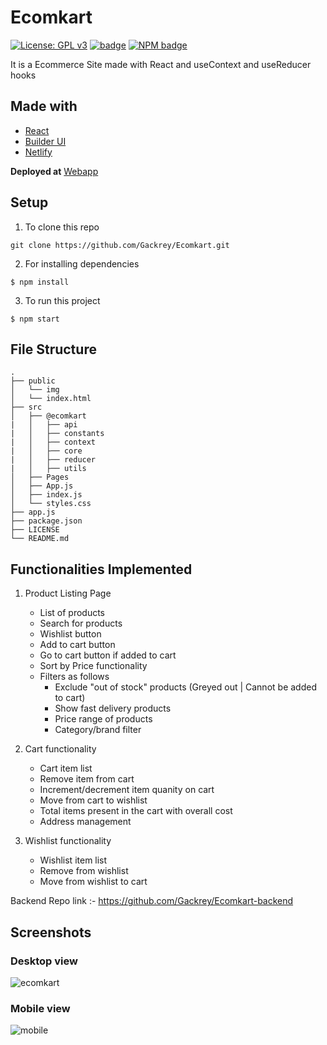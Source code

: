 # Ecomkart
[![License: GPL v3](https://img.shields.io/badge/License-GPLv3-blue.svg)](https://www.gnu.org/licenses/gpl-3.0)
[![badge](https://david-dm.org/tterb/Hyde/status.svg)]()
[![NPM badge](https://badge.fury.io/js/badge-list.svg)](https://www.npmjs.com/package/badge-list)

It is a Ecommerce Site made with React and useContext and useReducer hooks
## Made with
* [React](https://reactjs.org/)
* [Builder UI](https://builder-ui.netlify.app)
* [Netlify](https://www.netlify.com/)

**Deployed at** [Webapp](https://ecomkart.netlify.app/)

## Setup
1) To clone this repo
```
git clone https://github.com/Gackrey/Ecomkart.git
```
2) For installing dependencies
```
$ npm install
```
3) To run this project
```
$ npm start
```

## File Structure
```
.              
├── public                
│   └── img              
│   └── index.html              
├── src
│   ├── @ecomkart
|   │   ├── api
|   │   ├── constants 
|   │   ├── context
|   │   ├── core
|   │   ├── reducer
|   │   ├── utils
│   ├── Pages
│   ├── App.js  
│   ├── index.js  
│   └── styles.css
├── app.js                                     
├── package.json     
├── LICENSE
└── README.md
```

## Functionalities Implemented
1. Product Listing Page

   * List of products
   * Search for products
   * Wishlist button
   * Add to cart button
   * Go to cart button if added to cart
   * Sort by Price functionality
   * Filters as follows
     * Exclude "out of stock" products (Greyed out | Cannot be added to cart)
     * Show fast delivery products
     * Price range of products
     * Category/brand filter
    
2. Cart functionality

   * Cart item list
   * Remove item from cart
   * Increment/decrement item quanity on cart
   * Move from cart to wishlist
   * Total items present in the cart with overall cost
   * Address management

3. Wishlist functionality

   * Wishlist item list
   * Remove from wishlist
   * Move from wishlist to cart

Backend Repo link :- https://github.com/Gackrey/Ecomkart-backend

## Screenshots
### Desktop view
![ecomkart](https://github.com/Gackrey/Ecomkart/assets/36769948/34ffd532-c56c-41d9-ae28-f28834a6446f)

### Mobile view
![mobile](https://github.com/Gackrey/Ecomkart/assets/36769948/fbb94623-f45c-4ce6-8291-13f561b50875)
